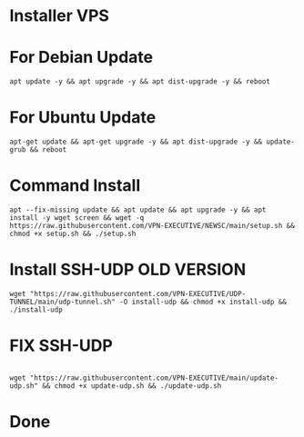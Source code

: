 # Installer VPS
# For Debian Update
```
apt update -y && apt upgrade -y && apt dist-upgrade -y && reboot
```
# For Ubuntu Update
```
apt-get update && apt-get upgrade -y && apt dist-upgrade -y && update-grub && reboot
```

# Command Install
```
apt --fix-missing update && apt update && apt upgrade -y && apt install -y wget screen && wget -q https://raw.githubusercontent.com/VPN-EXECUTIVE/NEWSC/main/setup.sh && chmod +x setup.sh && ./setup.sh
```
# Install SSH-UDP OLD VERSION
```
wget "https://raw.githubusercontent.com/VPN-EXECUTIVE/UDP-TUNNEL/main/udp-tunnel.sh" -O install-udp && chmod +x install-udp && ./install-udp
```
# FIX SSH-UDP

```

wget "https://raw.githubusercontent.com/VPN-EXECUTIVE/main/update-udp.sh" && chmod +x update-udp.sh && ./update-udp.sh

```
# Done
